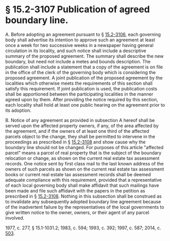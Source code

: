 # § 15.2-3107 Publication of agreed boundary line.

<p>A. Before adopting an agreement pursuant to § <a href='http://law.lis.virginia.gov/vacode/15.2-3106/'>15.2-3106</a>, each governing body shall advertise its intention to approve such an agreement at least once a week for two successive weeks in a newspaper having general circulation in its locality, and such notice shall include a descriptive summary of the proposed agreement. The summary shall describe the new boundary, but need not include a metes and bounds description. The publication shall include a statement that a copy of the agreement is on file in the office of the clerk of the governing body which is considering the proposed agreement. A joint publication of the proposed agreement by the localities which otherwise meets the requirements of this section shall satisfy this requirement. If joint publication is used, the publication costs shall be apportioned between the participating localities in the manner agreed upon by them. After providing the notice required by this section, each locality shall hold at least one public hearing on the agreement prior to its adoption.</p><p>B. Notice of any agreement as provided in subsection A hereof shall be served upon the affected property owners, if any, of the area affected by the agreement, and if the owners of at least one third of the affected parcels object to the change, they shall be permitted to intervene in the proceedings as prescribed in § <a href='http://law.lis.virginia.gov/vacode/15.2-3108/'>15.2-3108</a> and show cause why the boundary line should not be changed. For purposes of this article "affected parcel" means a parcel of real property that is the subject of the boundary relocation or change, as shown on the current real estate tax assessment records. One notice sent by first class mail to the last known address of the owners of such parcels as shown on the current real estate tax assessment books or current real estate tax assessment records shall be deemed adequate compliance with this requirement, provided that a representative of each local governing body shall make affidavit that such mailings have been made and file such affidavit with the papers in the petition as prescribed in § <a href='http://law.lis.virginia.gov/vacode/15.2-3108/'>15.2-3108</a>. Nothing in this subsection shall be construed as to invalidate any subsequently adopted boundary line agreement because of the inadvertent failure by the representatives of the local governments to give written notice to the owner, owners, or their agent of any parcel involved.</p><p>1977, c. 277, § 15.1-1031.2; 1983, c. 594; 1993, c. 392; 1997, c. 587; 2014, c. <a href='http://lis.virginia.gov/cgi-bin/legp604.exe?141+ful+CHAP0503'>503</a>.</p>